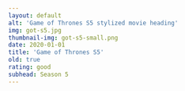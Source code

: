 ```yaml
---
layout: default
alt: 'Game of Thrones S5 stylized movie heading'
img: got-s5.jpg
thumbnail-img: got-s5-small.png
date: 2020-01-01
title: 'Game of Thrones S5'
old: true
rating: good
subhead: Season 5
---
```

